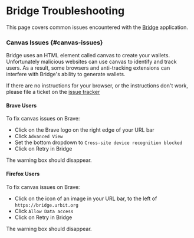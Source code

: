 # Bridge Troubleshooting

This page covers common issues encountered with the [Bridge](https://bridge.urbit.org) application.

### Canvas Issues {#canvas-issues}

Bridge uses an HTML element called canvas to create your wallets. Unfortunately malicious websites can use canvas to identify and track users. As a result, some browsers and anti-tracking extensions can interfere with Bridge's ability to generate wallets. 

If there are no instructions for your browser, or the instructions don't work, please file a ticket on the [issue tracker](https://github.com/urbit/bridge/issues)

#### Brave Users

To fix canvas issues on Brave:

- Click on the Brave logo on the right edge of your URL bar
- Click `Advanced View`
- Set the bottom dropdown to `Cross-site device recognition blocked`
- Click on Retry in Bridge

The warning box should disappear.

#### Firefox Users

To fix canvas issues on Brave:

- Click on the icon of an image in your URL bar, to the left of `https://bridge.urbit.org`
- Click `Allow Data access`
- Click on Retry in Bridge

The warning box should disappear.

